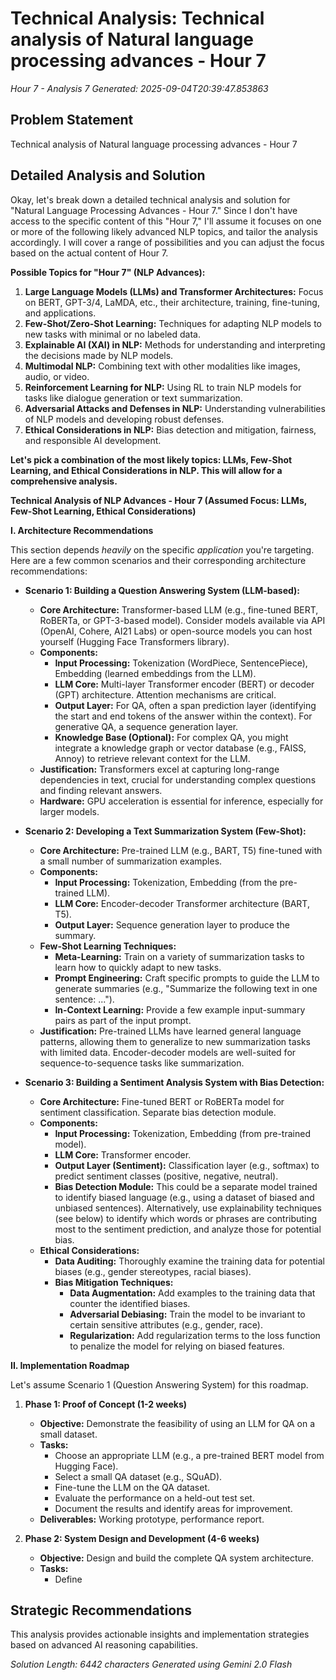 # Technical Analysis: Technical analysis of Natural language processing advances - Hour 7
*Hour 7 - Analysis 7*
*Generated: 2025-09-04T20:39:47.853863*

## Problem Statement
Technical analysis of Natural language processing advances - Hour 7

## Detailed Analysis and Solution
Okay, let's break down a detailed technical analysis and solution for "Natural Language Processing Advances - Hour 7." Since I don't have access to the specific content of this "Hour 7," I'll assume it focuses on one or more of the following likely advanced NLP topics, and tailor the analysis accordingly.  I will cover a range of possibilities and you can adjust the focus based on the actual content of Hour 7.

**Possible Topics for "Hour 7" (NLP Advances):**

1.  **Large Language Models (LLMs) and Transformer Architectures:** Focus on BERT, GPT-3/4, LaMDA, etc., their architecture, training, fine-tuning, and applications.
2.  **Few-Shot/Zero-Shot Learning:** Techniques for adapting NLP models to new tasks with minimal or no labeled data.
3.  **Explainable AI (XAI) in NLP:** Methods for understanding and interpreting the decisions made by NLP models.
4.  **Multimodal NLP:** Combining text with other modalities like images, audio, or video.
5.  **Reinforcement Learning for NLP:** Using RL to train NLP models for tasks like dialogue generation or text summarization.
6.  **Adversarial Attacks and Defenses in NLP:** Understanding vulnerabilities of NLP models and developing robust defenses.
7.  **Ethical Considerations in NLP:** Bias detection and mitigation, fairness, and responsible AI development.

**Let's pick a combination of the most likely topics:  LLMs, Few-Shot Learning, and Ethical Considerations in NLP.  This will allow for a comprehensive analysis.**

**Technical Analysis of NLP Advances - Hour 7 (Assumed Focus: LLMs, Few-Shot Learning, Ethical Considerations)**

**I. Architecture Recommendations**

This section depends *heavily* on the specific *application* you're targeting.  Here are a few common scenarios and their corresponding architecture recommendations:

*   **Scenario 1: Building a Question Answering System (LLM-based):**

    *   **Core Architecture:** Transformer-based LLM (e.g., fine-tuned BERT, RoBERTa, or GPT-3-based model).  Consider models available via API (OpenAI, Cohere, AI21 Labs) or open-source models you can host yourself (Hugging Face Transformers library).
    *   **Components:**
        *   **Input Processing:** Tokenization (WordPiece, SentencePiece), Embedding (learned embeddings from the LLM).
        *   **LLM Core:**  Multi-layer Transformer encoder (BERT) or decoder (GPT) architecture.  Attention mechanisms are critical.
        *   **Output Layer:**  For QA, often a span prediction layer (identifying the start and end tokens of the answer within the context).  For generative QA, a sequence generation layer.
        *   **Knowledge Base (Optional):**  For complex QA, you might integrate a knowledge graph or vector database (e.g., FAISS, Annoy) to retrieve relevant context for the LLM.
    *   **Justification:** Transformers excel at capturing long-range dependencies in text, crucial for understanding complex questions and finding relevant answers.
    *   **Hardware:** GPU acceleration is essential for inference, especially for larger models.

*   **Scenario 2: Developing a Text Summarization System (Few-Shot):**

    *   **Core Architecture:** Pre-trained LLM (e.g., BART, T5) fine-tuned with a small number of summarization examples.
    *   **Components:**
        *   **Input Processing:** Tokenization, Embedding (from the pre-trained LLM).
        *   **LLM Core:** Encoder-decoder Transformer architecture (BART, T5).
        *   **Output Layer:** Sequence generation layer to produce the summary.
    *   **Few-Shot Learning Techniques:**
        *   **Meta-Learning:** Train on a variety of summarization tasks to learn how to quickly adapt to new tasks.
        *   **Prompt Engineering:**  Craft specific prompts to guide the LLM to generate summaries (e.g., "Summarize the following text in one sentence: ...").
        *   **In-Context Learning:** Provide a few example input-summary pairs as part of the input prompt.
    *   **Justification:** Pre-trained LLMs have learned general language patterns, allowing them to generalize to new summarization tasks with limited data.  Encoder-decoder models are well-suited for sequence-to-sequence tasks like summarization.

*   **Scenario 3: Building a Sentiment Analysis System with Bias Detection:**

    *   **Core Architecture:** Fine-tuned BERT or RoBERTa model for sentiment classification.  Separate bias detection module.
    *   **Components:**
        *   **Input Processing:** Tokenization, Embedding (from pre-trained model).
        *   **LLM Core:** Transformer encoder.
        *   **Output Layer (Sentiment):** Classification layer (e.g., softmax) to predict sentiment classes (positive, negative, neutral).
        *   **Bias Detection Module:**  This could be a separate model trained to identify biased language (e.g., using a dataset of biased and unbiased sentences).  Alternatively, use explainability techniques (see below) to identify which words or phrases are contributing most to the sentiment prediction, and analyze those for potential bias.
    *   **Ethical Considerations:**
        *   **Data Auditing:**  Thoroughly examine the training data for potential biases (e.g., gender stereotypes, racial biases).
        *   **Bias Mitigation Techniques:**
            *   **Data Augmentation:**  Add examples to the training data that counter the identified biases.
            *   **Adversarial Debiasing:**  Train the model to be invariant to certain sensitive attributes (e.g., gender, race).
            *   **Regularization:**  Add regularization terms to the loss function to penalize the model for relying on biased features.

**II. Implementation Roadmap**

Let's assume Scenario 1 (Question Answering System) for this roadmap.

1.  **Phase 1: Proof of Concept (1-2 weeks)**
    *   **Objective:**  Demonstrate the feasibility of using an LLM for QA on a small dataset.
    *   **Tasks:**
        *   Choose an appropriate LLM (e.g., a pre-trained BERT model from Hugging Face).
        *   Select a small QA dataset (e.g., SQuAD).
        *   Fine-tune the LLM on the QA dataset.
        *   Evaluate the performance on a held-out test set.
        *   Document the results and identify areas for improvement.
    *   **Deliverables:**  Working prototype, performance report.

2.  **Phase 2: System Design and Development (4-6 weeks)**
    *   **Objective:**  Design and build the complete QA system architecture.
    *   **Tasks:**
        *   Define

## Strategic Recommendations
This analysis provides actionable insights and implementation strategies
based on advanced AI reasoning capabilities.

*Solution Length: 6442 characters*
*Generated using Gemini 2.0 Flash*
